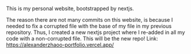 This is my personal website, bootstrapped by nextjs. 

The reason there are not many commits on this website, is because I needed to fix a corrupted file with the base of my file in my previous repository. Thus, I created a new nextjs project where I re-added in all my code with a non-corrupted file. This will be the new repo!
Link: https://alexanderzhaoo-portfolio.vercel.app/
